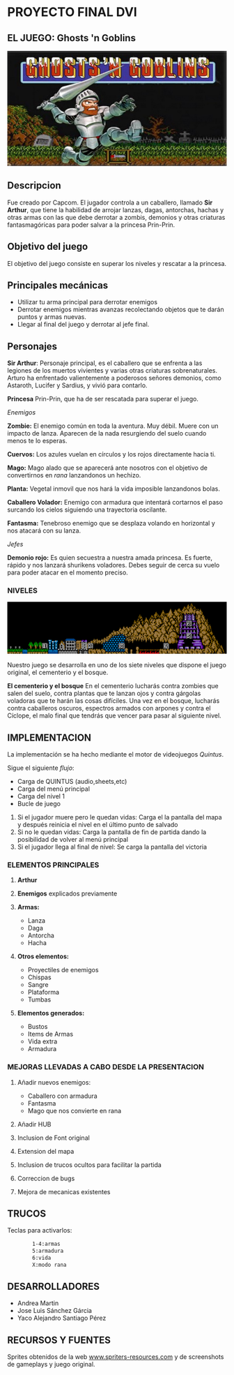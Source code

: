 # PROYECTO FINAL DVI

## EL JUEGO: Ghosts 'n Goblins
![Logo](/md/ghost-and-goblins.jpg)

## Descripcion
Fue creado por Capcom.
El jugador controla a un caballero, llamado **Sir Arthur**, que tiene la habilidad de arrojar lanzas, dagas, antorchas, hachas y otras armas con las que debe derrotar a zombis, demonios y otras criaturas fantasmagóricas para poder salvar a la princesa Prin-Prin.


## Objetivo del juego
El objetivo del juego consiste en superar los niveles y rescatar a la princesa.


## Principales mecánicas
* Utilizar tu arma principal para derrotar enemigos 
* Derrotar enemigos mientras avanzas  recolectando objetos que te darán puntos y armas nuevas.
* Llegar al final del juego y derrotar al jefe final.

## Personajes

**Sir Arthur**: Personaje principal, es el caballero que se enfrenta a las legiones de los muertos vivientes y varias otras criaturas sobrenaturales. Arturo ha enfrentado valientemente a poderosos señores demonios, como Astaroth, Lucifer y Sardius, y vivió para contarlo.

**Princesa** Prin-Prin, que ha de ser rescatada para superar el juego.

*Enemigos*


**Zombie:** El enemigo común en toda la aventura. Muy débil. Muere con un impacto de lanza. Aparecen de la nada resurgiendo del suelo cuando menos te lo esperas.


**Cuervos:** Los azules vuelan en círculos y los rojos directamente hacia ti. 


**Mago:** Mago alado que se aparecerá ante nosotros con el objetivo de convertirnos en *rana* lanzandonos un hechizo.


**Planta:** Vegetal inmovil que nos hará la vida imposible lanzandonos bolas.


**Caballero Volador:** Enemigo con armadura que intentará cortarnos el paso surcando los cielos siguiendo una trayectoria oscilante.

**Fantasma:** Tenebroso enemigo que se desplaza volando en horizontal y nos atacará con su lanza.

*Jefes*

**Demonio rojo:** Es quien secuestra a nuestra amada princesa. Es fuerte, rápido y nos lanzará shurikens voladores. Debes seguir de cerca su vuelo para poder atacar en el momento preciso.


### NIVELES 
![niveles](/md/niveles.gif)

Nuestro juego se desarrolla en uno de los siete niveles que dispone el juego original,  el cementerio y el bosque.
 
**El cementerio y el bosque**
En el cementerio lucharás contra zombies que salen del suelo, contra plantas que te lanzan ojos y contra gárgolas voladoras que te harán las cosas difíciles. Una vez en el bosque, lucharás contra caballeros oscuros, espectros armados con arpones y contra el Cíclope, el malo final que tendrás que vencer para pasar al siguiente nivel.

## IMPLEMENTACION
La implementación se ha hecho mediante el motor de videojuegos *Quintus*.

Sigue el siguiente *flujo*:
* Carga de QUINTUS (audio,sheets,etc)
* Carga del menú principal
* Carga del nivel 1
* Bucle de juego
1. Si el jugador muere pero le quedan vidas: Carga el la pantalla del mapa y después reinicia el nivel en el último punto de salvado
2. Si no le quedan vidas: Carga la pantalla de fin de partida dando la posibilidad de volver al menú principal
3. Si el jugador llega al final de nivel: Se carga la pantalla del victoria

### ELEMENTOS PRINCIPALES
1. **Arthur**

2. **Enemigos** explicados previamente

3. **Armas:** 
	* Lanza
	* Daga 
	* Antorcha
	* Hacha
	
4. **Otros elementos:**
	* Proyectiles de enemigos
	* Chispas
	* Sangre 
	* Plataforma
	* Tumbas
	
5. **Elementos generados:**
	* Bustos
	* Items de Armas
	* Vida extra
	* Armadura
	
### MEJORAS LLEVADAS A CABO DESDE LA PRESENTACION
1. Añadir nuevos enemigos:
	* Caballero con armadura
	* Fantasma
	* Mago que nos convierte en rana

2. Añadir HUB

3. Inclusion de Font original

4. Extension del mapa 

5. Inclusion de trucos ocultos para facilitar la partida

6. Correccion de bugs

7. Mejora de mecanicas existentes

## TRUCOS
Teclas para activarlos:
```	
		1-4:armas
		5:armadura
		6:vida
		X:modo rana
```
## DESARROLLADORES
* Andrea Martin
* Jose Luis Sánchez Gárcia 
* Yaco Alejandro Santiago Pérez


## RECURSOS Y FUENTES
Sprites obtenidos de la web www.spriters-resources.com y de screenshots de gameplays y juego original.
